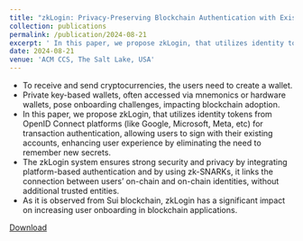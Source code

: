 ```yaml
---
title: "zkLogin: Privacy-Preserving Blockchain Authentication with Existing Credentials"
collection: publications
permalink: /publication/2024-08-21
excerpt: ' In this paper, we propose zkLogin, that utilizes identity tokens from OpenID Connect platforms (like Google, Microsoft, Meta, etc) for transaction authentication, allowing users to sign with their existing accounts, enhancing user experience by eliminating the need to remember new secrets.'
date: 2024-08-21
venue: 'ACM CCS, The Salt Lake, USA'
---
```


 
<ul>
<li> To receive and send cryptocurrencies, the users need to create a wallet. </li>
<li> Private key-based wallets, often accessed via mnemonics or hardware wallets, pose onboarding challenges, impacting blockchain adoption.</li>
<li> In this paper, we propose zkLogin, that utilizes identity tokens from OpenID Connect platforms (like Google, Microsoft, Meta, etc) for transaction authentication, allowing users to sign with their existing accounts, enhancing user experience by eliminating the need to remember new secrets.</li>
<li>  The zkLogin system ensures strong security and privacy by integrating platform-based authentication and by using zk-SNARKs, it links the connection between users’ on-chain and on-chain identities, without additional trusted entities.</li>
<li> As it is observed from Sui blockchain, zkLogin has a significant impact on increasing user onboarding in blockchain applications.</li>
</ul>

[Download](https://arxiv.org/pdf/2401.11735)